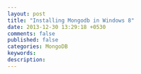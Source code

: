 ```yaml
---
layout: post
title: "Installing Mongodb in Windows 8"
date: 2013-12-30 13:29:18 +0530
comments: false
published: false
categories: MongoDB
keywords: 
description: 
---
```

